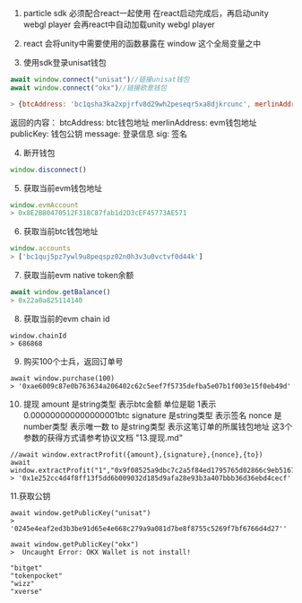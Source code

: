 1. particle sdk 必须配合react一起使用
 在react启动完成后，再启动unity webgl player
 会再react中自动加载unity webgl player

2. react 会将unity中需要使用的函数暴露在 window 这个全局变量之中

3. 使用sdk登录unisat钱包
```javascript
await window.connect("unisat")//链接unisat钱包
await window.connect("okx")//链接欧意钱包

> {btcAddress: 'bc1qsha3ka2xpjrfv8d29wh2peseqr5xa8djkrcunc', merlinAddress: '0xd6B45e6184eB2aD925754095DD8963A05DF8dA8a', publicKey: '03d26bce8755abbc5a58fbc64d8998af29311bb9b773cd6ade2cbb7d63fc6b3057', message: 'Login For Bitmapwar!1714382522', sig: 'IIlteqQ+d7ewuZeWaYtvjxAWJqlDprajIpZ65XPxtD1GOGOLtRLpW+IyB7yJg4j4mPInk8F33KjUpKu0ktUbLGU='}
```
返回的内容：
btcAddress: btc钱包地址
merlinAddress: evm钱包地址
publicKey: 钱包公钥
message: 登录信息
sig: 签名


4. 断开钱包
```javascript
window.disconnect()
```

5. 获取当前evm钱包地址
```javascript
window.evmAccount
> 0x8E2B80470512F318C87fab1d2D3cEF45773AE571
```

6. 获取当前btc钱包地址
```javascript
window.accounts
> ['bc1quj5pz7ywl9u8peqspz02n0h3v3u0vctvf0d44k']
```

7. 获取当前evm native token余额
```javascript
await window.getBalance()
> 0x22a0a825114140
```

8. 获取当前的evm chain id
```
window.chainId
> 686868
```

9. 购买100个士兵，返回订单号
```
await window.purchase(100)
> '0xae6009c87e0b763634a206402c62c5eef7f5735defba5e07b1f003e15f0eb49d'
```

10. 提现
amount 是string类型 表示btc金额 单位是聪 1表示 0.000000000000000001btc
signature 是string类型 表示签名
nonce 是number类型 表示唯一数
to 是string类型 表示这笔订单的所属钱包地址
这3个参数的获得方式请参考协议文档 "13.提现.md"
```
//await window.extractProfit({amount},{signature},{nonce},{to})
await window.extractProfit("1","0x9f08525a9dbc7c2a5f84ed1795765d02866c9eb5167439794dff12c5e27c34a45dd4ed167d39a795ab9993c884347253091273984f3dc494c4ee5d2f27b988c91b","1","0x8E2B80470512F318C87fab1d2D3cEF45773AE571");
> '0x1e252cc4d4f8ff13f5dd6b009032d185d9afa28e93b3a407bbb36d36ebd4cecf'
```

11.获取公钥
```
await window.getPublicKey("unisat")
> '0245e4eaf2ed3b3be91d65e4e668c279a9a081d7be8f8755c5269f7bf6766d4d27''

await window.getPublicKey("okx")
>  Uncaught Error: OKX Wallet is not install!

"bitget"
"tokenpocket"
"wizz"
"xverse"
```